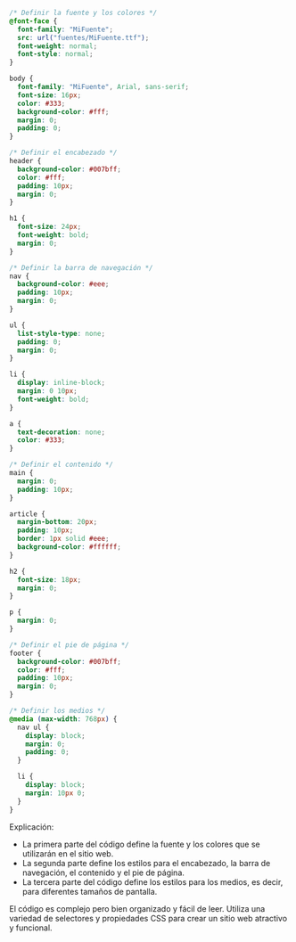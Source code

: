 ```css
/* Definir la fuente y los colores */
@font-face {
  font-family: "MiFuente";
  src: url("fuentes/MiFuente.ttf");
  font-weight: normal;
  font-style: normal;
}

body {
  font-family: "MiFuente", Arial, sans-serif;
  font-size: 16px;
  color: #333;
  background-color: #fff;
  margin: 0;
  padding: 0;
}

/* Definir el encabezado */
header {
  background-color: #007bff;
  color: #fff;
  padding: 10px;
  margin: 0;
}

h1 {
  font-size: 24px;
  font-weight: bold;
  margin: 0;
}

/* Definir la barra de navegación */
nav {
  background-color: #eee;
  padding: 10px;
  margin: 0;
}

ul {
  list-style-type: none;
  padding: 0;
  margin: 0;
}

li {
  display: inline-block;
  margin: 0 10px;
  font-weight: bold;
}

a {
  text-decoration: none;
  color: #333;
}

/* Definir el contenido */
main {
  margin: 0;
  padding: 10px;
}

article {
  margin-bottom: 20px;
  padding: 10px;
  border: 1px solid #eee;
  background-color: #ffffff;
}

h2 {
  font-size: 18px;
  margin: 0;
}

p {
  margin: 0;
}

/* Definir el pie de página */
footer {
  background-color: #007bff;
  color: #fff;
  padding: 10px;
  margin: 0;
}

/* Definir los medios */
@media (max-width: 768px) {
  nav ul {
    display: block;
    margin: 0;
    padding: 0;
  }

  li {
    display: block;
    margin: 10px 0;
  }
}
```

Explicación:

* La primera parte del código define la fuente y los colores que se utilizarán en el sitio web.
* La segunda parte define los estilos para el encabezado, la barra de navegación, el contenido y el pie de página.
* La tercera parte del código define los estilos para los medios, es decir, para diferentes tamaños de pantalla.

El código es complejo pero bien organizado y fácil de leer. Utiliza una variedad de selectores y propiedades CSS para crear un sitio web atractivo y funcional.